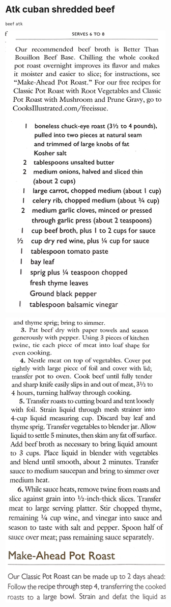 # Atk cuban shredded beef

`beef` `atk`

![Snapshot.png](image/Snapshot.png)

![Snapshot-1.png](image/Snapshot-1.png)
